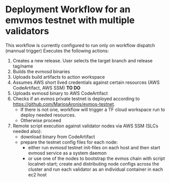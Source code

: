 # Deployment Workflow for an emvmos testnet with multiple validators

This workflow is currently configured to run only on workflow dispatch (mannual trigger)
Executes the following actions:

1. Creates a new release. User selects the target branch and release tag/name
2. Builds the evmosd binaries
3. Uploads build artifacts to action workspace
4. Assumes AWS short lived credentials against certain resources (AWS CodeArtifact, AWS SSM)
    **TO DO**
5. Uploads evmosd binary to AWS CodeArtifact
6. Checks if an evmos private testnet is deployed according to https://github.com/MariosAronis/evmos-testnet.
    - If there is not one, workflow will trigger a TF cloud workspace run to deploy needed resources.
    - Otherwise proceed
7. Remote script execution against validator nodes via AWS SSM (SLCs needed also):
    - download binary from CodeArtifact
    - prepare the testnet config files for each node:
        - either run evmosd testnet init-files on each host and then start evmosd service as a system daemon
        - or use one of the nodes to bootstrap the evmos chain with script localnet-start; create and distributing node configs across the cluster and run each validator as an individual container in each ec2 host 
